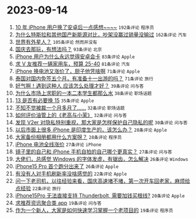# 2023-09-14

1. [10 年 iPhone 用户换了安卓后一点感想~~~~](https://www.v2ex.com/t/973658) `192条评论` `程序员`
1. [为什么特斯拉和其他国产新能源对比，吵架没赢过销量没输过](https://www.v2ex.com/t/973606) `162条评论` `汽车`
1. [世界有外星人？](https://www.v2ex.com/t/973598) `105条评论` `然而并没有`
1. [国庆去那玩，有想法吗？](https://www.v2ex.com/t/973609) `93条评论` `北京`
1. [iPhone 用户为什么永远觉得安卓会卡](https://www.v2ex.com/t/973730) `83条评论` `Apple`
1. [求 V 友推荐一辆家用车，预算 25-40](https://www.v2ex.com/t/973630) `81条评论` `汽车`
1. [iPhone 换电池又涨价了，厨子他凭啥啊](https://www.v2ex.com/t/973642) `71条评论` `Apple`
1. [泰国对国内免签五个月，有准备十一出游的吗？](https://www.v2ex.com/t/973712) `71条评论` `旅行`
1. [好气啊！遇到这种人 应该怎么处理才好？](https://www.v2ex.com/t/973796) `39条评论` `问与答`
1. [为什么市场上求职的一本二本学生都那么水](https://www.v2ex.com/t/973818) `38条评论` `职场话题`
1. [13 是否有必要换 15](https://www.v2ex.com/t/973716) `35条评论` `Apple`
1. [不知不觉被裁一个月多月了……](https://www.v2ex.com/t/973764) `32条评论` `职场话题`
1. [如何评价油管上的《老高与小茉》](https://www.v2ex.com/t/973660) `32条评论` `问与答`
1. [发现 V2er 对隐私特别重视，那大家是怎样保护自己隐私的呢](https://www.v2ex.com/t/973717) `30条评论` `问与答`
1. [以后市面上很多 iPhone 是印度生产的，该怎么办？](https://www.v2ex.com/t/973806) `28条评论` `Apple`
1. [大家备份相册都用什么方案呀？](https://www.v2ex.com/t/973776) `28条评论` `程序员`
1. [iPhone 电池全线涨价](https://www.v2ex.com/t/973686) `27条评论` `iPhone`
1. [镜子里的自己和 iPhone 手机自拍的自己哪个更真实？](https://www.v2ex.com/t/973628) `27条评论` `问与答`
1. [大佬们，总感觉 Windows 的字体发虚，有锯齿，怎么解决](https://www.v2ex.com/t/973728) `26条评论` `Windows`
1. [iPhone15 Pro 首个跑分出来了](https://www.v2ex.com/t/973691) `26条评论` `Apple`
1. [有没有人对手机刷新率没啥感觉的](https://www.v2ex.com/t/973759) `22条评论` `Apple`
1. [问一下老司机，以往经验来看，国庆高速堵不堵，第一次开车回老家，麻烦给点经验](https://www.v2ex.com/t/973741) `22条评论` `旅行`
1. [iPhone15Pro 无法直接支持 Thunderbolt, 需要加钱买根线?](https://www.v2ex.com/t/973670) `20条评论` `Apple`
1. [求推荐资讯聚合类 app](https://www.v2ex.com/t/973595) `19条评论` `问与答`
1. [作为一个新人，大家是如何快速学习掌握一个老项目的](https://www.v2ex.com/t/973590) `19条评论` `程序员`

